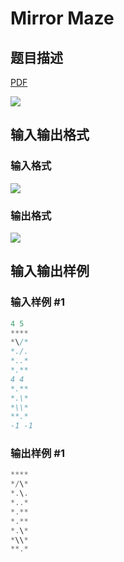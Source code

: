 # Mirror Maze

## 题目描述

[problemUrl]: https://uva.onlinejudge.org/index.php?option=com_onlinejudge&Itemid=8&category=4&page=show_problem&problem=194

[PDF](https://uva.onlinejudge.org/external/2/p258.pdf)

![](https://cdn.luogu.com.cn/upload/vjudge_pic/UVA258/0b3546c9c0025d06a77c00668b2a5612b79d1eb1.png)

## 输入输出格式

### 输入格式

![](https://cdn.luogu.com.cn/upload/vjudge_pic/UVA258/10b91f8d7e1a174ea077fd43a94029f4b7d17592.png)

### 输出格式

![](https://cdn.luogu.com.cn/upload/vjudge_pic/UVA258/4d92d5f73ebb4c40bc94afac6330b72a5c2eff54.png)

## 输入输出样例

### 输入样例 #1

```cpp
4 5
****
*\/*
*./.
*..*
*.**
4 4
*.**
*.\*
*\\*
**.*
-1 -1
```


### 输出样例 #1

```cpp
****
*/\*
*.\.
*..*
*.**
*.**
*.\*
*\\*
**.*
```


